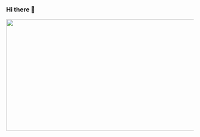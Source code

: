 ### Hi there 👋

<a href="https://www.gitanimals.org/en_US?utm_medium=image&utm_source=uriyang&utm_content=farm">
<img
  src="https://render.gitanimals.org/farms/uriyang"
  width="600"
  height="300"
/>
</a>
<!--
**uriyang/uriyang** is a ✨ _special_ ✨ repository because its `README.md` (this file) appears on your GitHub profile.

Here are some ideas to get you started:

- 🔭 I’m currently working on ...
- 🌱 I’m currently learning ...
- 👯 I’m looking to collaborate on ...
- 🤔 I’m looking for help with ...
- 💬 Ask me about ...
- 📫 How to reach me: ...
- 😄 Pronouns: ...
- ⚡ Fun fact: ...
-->
